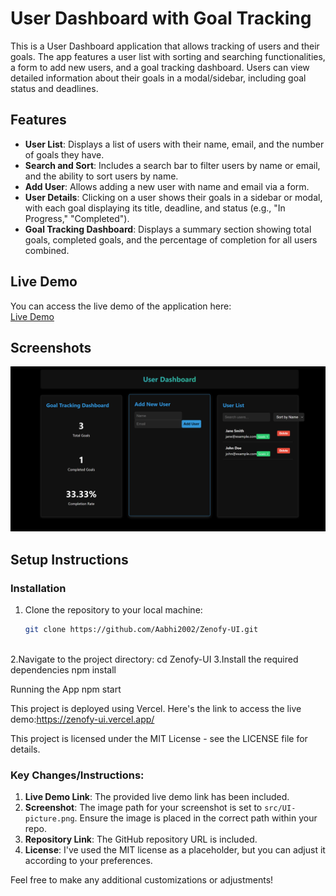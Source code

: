 # User Dashboard with Goal Tracking

This is a User Dashboard application that allows tracking of users and their goals. The app features a user list with sorting and searching functionalities, a form to add new users, and a goal tracking dashboard. Users can view detailed information about their goals in a modal/sidebar, including goal status and deadlines.

## Features

- **User List**: Displays a list of users with their name, email, and the number of goals they have.
- **Search and Sort**: Includes a search bar to filter users by name or email, and the ability to sort users by name.
- **Add User**: Allows adding a new user with name and email via a form.
- **User Details**: Clicking on a user shows their goals in a sidebar or modal, with each goal displaying its title, deadline, and status (e.g., "In Progress," "Completed").
- **Goal Tracking Dashboard**: Displays a summary section showing total goals, completed goals, and the percentage of completion for all users combined.

## Live Demo

You can access the live demo of the application here:  
[Live Demo](https://zenofy-ui.vercel.app/)

## Screenshots

![App Screenshot](src/UI-picture.png)

## Setup Instructions

### Installation

1. Clone the repository to your local machine:
   ```bash
   git clone https://github.com/Aabhi2002/Zenofy-UI.git



2.Navigate to the project directory:
cd Zenofy-UI
3.Install the required dependencies
npm install

Running the App
npm start


This project is deployed using Vercel. Here's the link to access the live demo:https://zenofy-ui.vercel.app/


This project is licensed under the MIT License - see the LICENSE file for details.

### Key Changes/Instructions:
1. **Live Demo Link**: The provided live demo link has been included.
2. **Screenshot**: The image path for your screenshot is set to `src/UI-picture.png`. Ensure the image is placed in the correct path within your repo.
3. **Repository Link**: The GitHub repository URL is included.
4. **License**: I've used the MIT license as a placeholder, but you can adjust it according to your preferences.

Feel free to make any additional customizations or adjustments!

